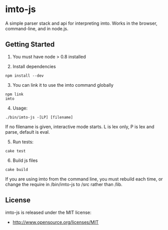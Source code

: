 imto-js
=======

A simple parser stack and api for interpreting imto. Works in the browser, command-line, and in node.js.

Getting Started
---------------

1. You must have node > 0.8 installed

2. Install dependencies

  ```
  npm install --dev
  ```

3. You can link it to use the imto command globally

  ```
  npm link
  imto
  ```

4. Usage:

  ```
  ./bin/imto-js -[LP] [filename]
  ````

  If no filename is given, interactive mode starts. L is lex only, P is lex and parse, default is eval.

5. Run tests:

  ```
  cake test
  ````

6. Build js files

  ```
  cake build
  ````

  If you are using imto from the command line, you must rebuild each time, or change the require in /bin/imto-js to /src rather than /lib.


License
-------

imto-js is released under the MIT license:

* http://www.opensource.org/licenses/MIT

